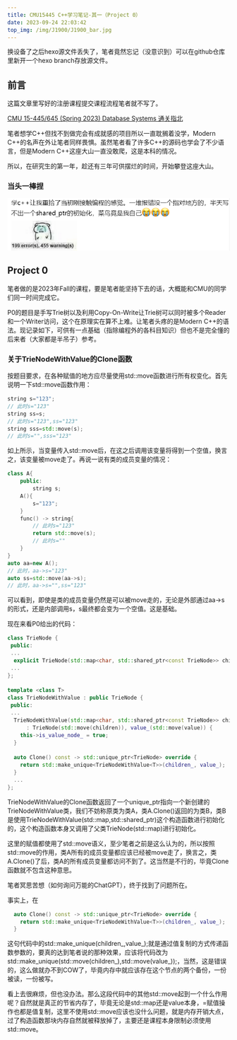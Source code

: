 ```yaml
---
title: CMU15445 C++学习笔记-其一（Project 0）
date: 2023-09-24 22:03:42
top_img: /img/J1900/J1900_bar.jpg
---
```


换设备了之后hexo源文件丢失了，笔者竟然忘记（没意识到）可以在github仓库里新开一个hexo branch存放源文件。

## 前言
这篇文章里写好的注册课程提交课程流程笔者就不写了。

[CMU 15-445/645 (Spring 2023) Database Systems 通关指北](https://zhuanlan.zhihu.com/p/637960746)

笔者想学C++但找不到做完会有成就感的项目所以一直耽搁着没学，Modern C++的名声在外让笔者同样畏惧。虽然笔者看了许多C++的源码也学会了不少语言，但是Modern C++这座大山一直没敢爬，这是本科的情况。

所以，在研究生的第一年，趁还有三年可供摆烂的时间，开始攀登这座大山。

### 当头一棒捏
![空间截图？.png](../img/cmu-15445/000.png)

## Project 0
笔者做的是2023年Fall的课程，要是笔者能坚持下去的话，大概能和CMU的同学们同一时间完成它。

P0的题目是手写Trie树以及利用Copy-On-Write让Trie树可以同时被多个Reader和一个Writer访问，这个在原理实在算不上难。让笔者头疼的是Modern C++的语法。现记录如下，可供有一点基础（指除编程外的各科目知识）但也不是完全懂的后来者（大家都是半吊子）参考。

### 关于TrieNodeWithValue的Clone函数
按题目要求，在各种赋值的地方应尽量使用std::move函数进行所有权变化。首先说明一下std::move函数作用：
```c++
string s="123";
// 此时s="123"
string ss=s;
// 此时s="123",ss="123"
string sss=std::move(s);
// 此时s="",sss="123"
```
如上所示，当变量传入std::move后，在这之后调用该变量将得到一个空值，换言之，该变量被move走了。再说一说有类的成员变量的情况：
```c++
class A{
    public:
        string s;
    A(){
        s="123";
    }
    func() -> string{
        // 此时s="123"
        return std::move(s);
        // 此时s=""
    }
}
auto aa=new A();
// 此时，aa->s="123"
auto ss=std::move(aa->s);
// 此时，aa->s="",ss="123"
```
可以看到，即使是类的成员变量仍然是可以被move走的，无论是外部通过aa->s的形式，还是内部调用s，s最终都会变为一个空值。这是基础。

现在来看P0给出的代码：
```c++
class TrieNode {
 public:
 ...
  explicit TrieNode(std::map<char, std::shared_ptr<const TrieNode>> children) : children_(std::move(children)) {}
 ...
};

template <class T>
class TrieNodeWithValue : public TrieNode {
 public:
 ...
  TrieNodeWithValue(std::map<char, std::shared_ptr<const TrieNode>> children, std::shared_ptr<T> value)
      : TrieNode(std::move(children)), value_(std::move(value)) {
    this->is_value_node_ = true;
  }

  auto Clone() const -> std::unique_ptr<TrieNode> override {
    return std::make_unique<TrieNodeWithValue<T>>(children_, value_);
  }
  ...
};
```
TrieNodeWithValue的Clone函数返回了一个unique_ptr指向一个新创建的TrieNodeWithValue类，我们不妨称原类为类A，类A.Clone()返回的为类B，类B是使用TrieNodeWithValue(std::map,std::shared_ptr)这个构造函数进行初始化的，这个构造函数本身又调用了父类TrieNode(std::map)进行初始化。

这里的赋值都使用了std::move语义，至少笔者之前是这么认为的，所以按照std::move的作用，类A所有的成员变量都应该已经被move走了，换言之，类A.Clone()了后，类A的所有成员变量都访问不到了。这当然是不行的，毕竟Clone函数就不包含这种意思。

笔者冥思苦想（如何询问万能的ChatGPT），终于找到了问题所在。

事实上，在
```c++
  auto Clone() const -> std::unique_ptr<TrieNode> override {
    return std::make_unique<TrieNodeWithValue<T>>(children_, value_);
  }
```
这句代码中的std::make_unique<T>(children_,value_);就是通过值复制的方式传递函数参数的，要真的达到笔者说的那种效果，应该将代码改为std::make_unique<T>(std::move(children_),std::move(value_));，当然，这是错误的，这么做就办不到COW了，毕竟内存中就应该存在这个节点的两个备份，一份被读，一份被写。

看上去很麻烦，但也没办法。那么这段代码中的其他std::move起到一个什么作用呢？自然就是真正的节省内存了，毕竟无论是std::map还是value本身，=赋值操作也都是值复制，这里不使用std::move应该也没什么问题，就是内存开销大点，过了构造函数那块内存自然就被释放掉了，主要还是课程本身限制必须使用std::move。